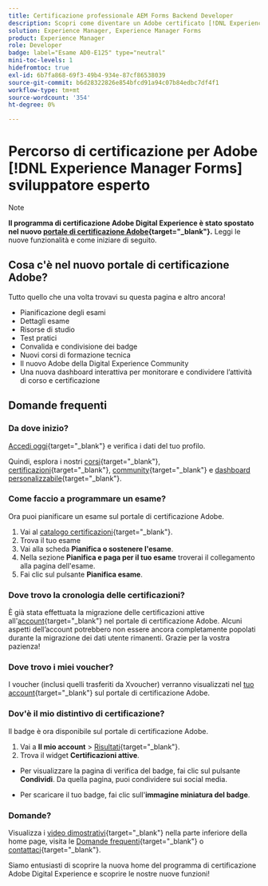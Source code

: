```yaml
---
title: Certificazione professionale AEM Forms Backend Developer
description: Scopri come diventare un Adobe certificato [!DNL Experience Manager Forms] esperto di sviluppo back-end.
solution: Experience Manager, Experience Manager Forms
product: Experience Manager
role: Developer
badge: label="Esame AD0-E125" type="neutral"
mini-toc-levels: 1
hidefromtoc: true
exl-id: 6b7fa868-69f3-49b4-934e-87cf86538039
source-git-commit: b6d28322826e854bfcd91a94c07b84edbc7df4f1
workflow-type: tm+mt
source-wordcount: '354'
ht-degree: 0%

---
```


# Percorso di certificazione per Adobe [!DNL Experience Manager Forms] sviluppatore esperto

>[!NOTE]
>
>**Il programma di certificazione Adobe Digital Experience è stato spostato nel nuovo [portale di certificazione Adobe](https://certification.adobe.com/){target="_blank"}.** Leggi le nuove funzionalità e come iniziare di seguito.

## Cosa c&#39;è nel nuovo portale di certificazione Adobe?

Tutto quello che una volta trovavi su questa pagina e altro ancora!

* Pianificazione degli esami
* Dettagli esame
* Risorse di studio
* Test pratici
* Convalida e condivisione dei badge
* Nuovi corsi di formazione tecnica
* Il nuovo Adobe della Digital Experience Community
* Una nuova dashboard interattiva per monitorare e condividere l’attività di corso e certificazione

## Domande frequenti

### Da dove inizio?

[Accedi oggi](https://certification.adobe.com/){target="_blank"} e verifica i dati del tuo profilo.

Quindi, esplora i nostri [corsi](https://certification.adobe.com/courses/?/courses){target="_blank"}, [certificazioni](https://certification.adobe.com/certifications){target="_blank"}, [community](https://certification.adobe.com/community/){target="_blank"} e [dashboard personalizzabile](https://certification.adobe.com/user/dashboard){target="_blank"}.

### Come faccio a programmare un esame?

Ora puoi pianificare un esame sul portale di certificazione Adobe.

1. Vai al [catalogo certificazioni](https://certification.adobe.com/certifications){target="_blank"}.
2. Trova il tuo esame
3. Vai alla scheda **Pianifica o sostenere l&#39;esame**.
4. Nella sezione **Pianifica e paga per il tuo esame** troverai il collegamento alla pagina dell&#39;esame.
5. Fai clic sul pulsante **Pianifica esame**.

### Dove trovo la cronologia delle certificazioni?

È già stata effettuata la migrazione delle certificazioni attive all&#39;[account](https://certification.adobe.com/user/certifications){target="_blank"} nel portale di certificazione Adobe. Alcuni aspetti dell’account potrebbero non essere ancora completamente popolati durante la migrazione dei dati utente rimanenti. Grazie per la vostra pazienza!

### Dove trovo i miei voucher?

I voucher (inclusi quelli trasferiti da Xvoucher) verranno visualizzati nel [tuo account](https://certification.adobe.com/user/purchases){target="_blank"} sul portale di certificazione Adobe.

### Dov&#39;è il mio distintivo di certificazione?

Il badge è ora disponibile sul portale di certificazione Adobe.

1. Vai a **Il mio account** > [Risultati](https://certification.adobe.com/user/achievements?%2Fuser%2Fachievements){target="_blank"}.
2. Trova il widget **Certificazioni attive**.

* Per visualizzare la pagina di verifica del badge, fai clic sul pulsante **Condividi**. Da quella pagina, puoi condividere sui social media.

* Per scaricare il tuo badge, fai clic sull&#39;**immagine miniatura del badge**.

### Domande?

Visualizza i [video dimostrativi](https://certification.adobe.com/#){target="_blank"} nella parte inferiore della home page, visita le [Domande frequenti](https://certification.adobe.com/support/faq){target="_blank"} o [contattaci](https://certification.adobe.com/support/contactus){target="_blank"}.

Siamo entusiasti di scoprire la nuova home del programma di certificazione Adobe Digital Experience e scoprire le nostre nuove funzioni!

<!-- 

## Exam details {#exam-details}

* Level: Expert (1-3 years' experience)
* Passing Score: 27/50
* Time: 100 mins
* Delivery: Online proctored (requires camera access)
* Available languages: English
* Cost: $225 (global) / $150 (India)
* Exam ID: AD0-E125

{{questions}}

-->
